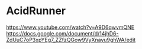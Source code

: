 # AcidRunner
https://www.youtube.com/watch?v=A9D6qwvmQNE
https://docs.google.com/document/d/14jhD6-ZdUuC7oP3xpYEg7_ZZfzQGow9VyXnayu9ghWA/edit
